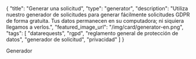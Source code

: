 {
    "title": "Generar una solicitud",
    "type": "generator",
    "description": "Utiliza nuestro generador de solicitudes para generar fácilmente solicitudes GDPR de forma gratuita. Tus datos permanecen en su computadora; ni siquiera llegamos a verlos.",
    "featured_image_url": "/img/card/generator-en.png",
    "tags": [ "datarequests", "rgpd", "reglamento general de protección de datos", "generador de solicitud", "privacidad" ]
}
 
Generador
